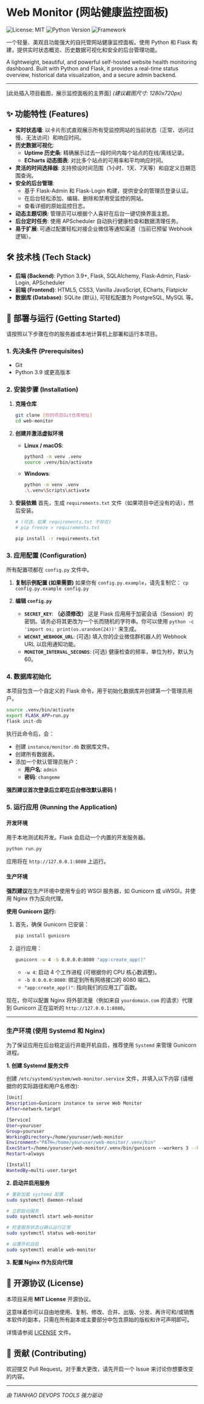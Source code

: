 # Web Monitor (网站健康监控面板)

![License: MIT](https://img.shields.io/badge/License-MIT-blue.svg)
![Python Version](https://img.shields.io/badge/Python-3.9+-brightgreen.svg)
![Framework](https://img.shields.io/badge/Framework-Flask-orange.svg)

一个轻量、美观且功能强大的自托管网站健康监控面板。使用 Python 和 Flask 构建，提供实时状态概览、历史数据可视化和安全的后台管理功能。

A lightweight, beautiful, and powerful self-hosted website health monitoring dashboard. Built with Python and Flask, it provides a real-time status overview, historical data visualization, and a secure admin backend.

---

[此处插入项目截图，展示监控面板的主界面]
*(建议截图尺寸: 1280x720px)*

## ✨ 功能特性 (Features)

*   **实时状态墙**: 以卡片形式直观展示所有受监控网站的当前状态（正常、访问过慢、无法访问）和响应时间。
*   **历史数据可视化**:
    *   **Uptime 历史条**: 精确展示过去一段时间内每个站点的在线/离线记录。
    *   **ECharts 动态图表**: 对比多个站点的可用率和平均响应时间。
*   **灵活的时间选择器**: 支持预设时间范围（1小时、1天、7天等）和自定义日期范围查询。
*   **安全的后台管理**:
    *   基于 Flask-Admin 和 Flask-Login 构建，提供安全的管理员登录认证。
    *   在后台轻松添加、编辑、删除和禁用受监控的网站。
    *   查看详细的原始监控日志。
*   **动态主题切换**: 管理员可以根据个人喜好在后台一键切换界面主题。
*   **后台定时任务**: 使用 APScheduler 自动执行健康检查和数据清理任务。
*   **易于扩展**: 可通过配置轻松对接企业微信等通知渠道（当前已预留 Webhook 逻辑）。

## 🛠️ 技术栈 (Tech Stack)

*   **后端 (Backend)**: Python 3.9+, Flask, SQLAlchemy, Flask-Admin, Flask-Login, APScheduler
*   **前端 (Frontend)**: HTML5, CSS3, Vanilla JavaScript, ECharts, Flatpickr
*   **数据库 (Database)**: SQLite (默认), 可轻松配置为 PostgreSQL, MySQL 等。

## 🚀 部署与运行 (Getting Started)

请按照以下步骤在你的服务器或本地计算机上部署和运行本项目。

### 1. 先决条件 (Prerequisites)

*   Git
*   Python 3.9 或更高版本

### 2. 安装步骤 (Installation)

1.  **克隆仓库**
    ```bash
    git clone [你的项目Git仓库地址]
    cd web-monitor
    ```

2.  **创建并激活虚拟环境**
    *   **Linux / macOS**:
        ```bash
        python3 -m venv .venv
        source .venv/bin/activate
        ```
    *   **Windows**:
        ```bash
        python -m venv .venv
        .\.venv\Scripts\activate
        ```

3.  **安装依赖**
    首先，生成 `requirements.txt` 文件（如果项目中还没有的话），然后安装。
    ```bash
    # (可选，如果 requirements.txt 不存在)
    # pip freeze > requirements.txt 
    
    pip install -r requirements.txt
    ```

### 3. 应用配置 (Configuration)

所有配置项都在 `config.py` 文件中。

1.  **复制示例配置 (如果需要)**
    如果你有 `config.py.example`，请先复制它：
    `cp config.py.example config.py`

2.  **编辑 `config.py`**
    *   **`SECRET_KEY`**: **（必须修改）** 这是 Flask 应用用于加密会话（Session）的密钥。请务必将其更改为一个长而随机的字符串。你可以使用 `python -c 'import os; print(os.urandom(24))'` 来生成。
    *   **`WECHAT_WEBHOOK_URL`**: (可选) 填入你的企业微信群机器人的 Webhook URL 以启用通知功能。
    *   **`MONITOR_INTERVAL_SECONDS`**: (可选) 健康检查的频率，单位为秒，默认为 60。

### 4. 数据库初始化

本项目包含一个自定义的 Flask 命令，用于初始化数据库并创建第一个管理员用户。

```bash
source .venv/bin/activate
export FLASK_APP=run.py
flask init-db
```
执行此命令后，会：
*   创建 `instance/monitor.db` 数据库文件。
*   创建所有数据表。
*   添加一个默认管理员账户：
    *   **用户名**: `admin`
    *   **密码**: `changeme`

**强烈建议首次登录后立即在后台修改默认密码！**

### 5. 运行应用 (Running the Application)

#### 开发环境

用于本地测试和开发。Flask 会启动一个内置的开发服务器。

```bash
python run.py
```
应用将在 `http://127.0.0.1:8080` 上运行。

#### 生产环境

**强烈建议**在生产环境中使用专业的 WSGI 服务器，如 Gunicorn 或 uWSGI，并使用 Nginx 作为反向代理。

**使用 Gunicorn 运行:**

1.  首先，确保 Gunicorn 已安装：
    ```bash
    pip install gunicorn
    ```

2.  运行应用：
    ```bash
    gunicorn -w 4 -b 0.0.0.0:8080 "app:create_app()"
    ```
    *   `-w 4`: 启动 4 个工作进程 (可根据你的 CPU 核心数调整)。
    *   `-b 0.0.0.0:8080`: 绑定到所有网络接口的 8080 端口。
    *   `"app:create_app()"`: 指向我们的应用工厂函数。

现在，你可以配置 Nginx 将外部流量（例如来自 `yourdomain.com` 的请求）代理到 Gunicorn 正在监听的 `http://127.0.0.1:8080`。


---

### 生产环境 (使用 Systemd 和 Nginx)

为了保证应用在后台稳定运行并能开机自启，推荐使用 `Systemd` 来管理 Gunicorn 进程。

**1. 创建 Systemd 服务文件**

创建 `/etc/systemd/system/web-monitor.service` 文件，并填入以下内容 (请根据你的实际路径和用户名修改):

```bash
[Unit]
Description=Gunicorn instance to serve Web Monitor
After=network.target

[Service]
User=youruser
Group=youruser
WorkingDirectory=/home/youruser/web-monitor
Environment="PATH=/home/youruser/web-monitor/.venv/bin"
ExecStart=/home/youruser/web-monitor/.venv/bin/gunicorn --workers 3 --bind unix:web-monitor.sock -m 007 "app:create_app()"
Restart=always

[Install]
WantedBy=multi-user.target
```

**2. 启动并启用服务**

```bash
# 重新加载 systemd 配置
sudo systemctl daemon-reload

# 立即启动服务
sudo systemctl start web-monitor

# 检查服务状态以确认运行正常
sudo systemctl status web-monitor

# 设置开机自启
sudo systemctl enable web-monitor
```

**3. 配置 Nginx 作为反向代理**


## 📜 开源协议 (License)

本项目采用 **MIT License** 开源协议。

这意味着你可以自由地使用、复制、修改、合并、出版、分发、再许可和/或销售本软件的副本，只需在所有副本或主要部分中包含原始的版权和许可声明即可。

详情请参阅 [LICENSE](LICENSE) 文件。

## 🤝 贡献 (Contributing)

欢迎提交 Pull Request。对于重大更改，请先开启一个 Issue 来讨论你想要改变的内容。

---
*由 TIANHAO DEVOPS TOOLS 强力驱动*
